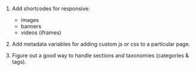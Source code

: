 1. Add shortcodes for responsive:
    - images
    - banners
    - videos (iframes)

2. Add metadata variables for adding custom js or css to a particular page.

3. Figure out a good way to handle sections and taxonomies (categories & tags).
